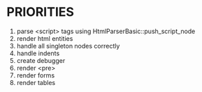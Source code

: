 # PRIORITIES
1. parse \<script\> tags using HtmlParserBasic::push\_script\_node
2. render html entities
3. handle all singleton nodes correctly
4. handle indents
5. create debugger
6. render \<pre\>
7. render forms
8. render tables
